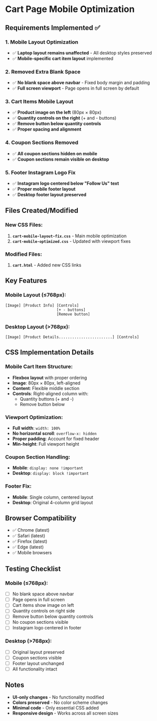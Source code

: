 # Cart Page Mobile Optimization

## Requirements Implemented ✅

### 1. **Mobile Layout Optimization**
- ✅ **Laptop layout remains unaffected** - All desktop styles preserved
- ✅ **Mobile-specific cart item layout** implemented

### 2. **Removed Extra Blank Space**
- ✅ **No blank space above navbar** - Fixed body margin and padding
- ✅ **Full screen viewport** - Page opens in full screen by default

### 3. **Cart Items Mobile Layout**
- ✅ **Product image on the left** (80px × 80px)
- ✅ **Quantity controls on the right** (+ and - buttons)
- ✅ **Remove button below quantity controls**
- ✅ **Proper spacing and alignment**

### 4. **Coupon Sections Removed**
- ✅ **All coupon sections hidden on mobile**
- ✅ **Coupon sections remain visible on desktop**

### 5. **Footer Instagram Logo Fix**
- ✅ **Instagram logo centered below "Follow Us" text**
- ✅ **Proper mobile footer layout**
- ✅ **Desktop footer layout preserved**

## Files Created/Modified

### New CSS Files:
1. **`cart-mobile-layout-fix.css`** - Main mobile optimization
2. **`cart-mobile-optimized.css`** - Updated with viewport fixes

### Modified Files:
1. **`cart.html`** - Added new CSS links

## Key Features

### Mobile Layout (≤768px):
```
[Image] [Product Info] [Controls]
                       [+ - buttons]
                       [Remove button]
```

### Desktop Layout (>768px):
```
[Image] [Product Details........................] [Controls]
```

## CSS Implementation Details

### Mobile Cart Item Structure:
- **Flexbox layout** with proper ordering
- **Image**: 80px × 80px, left-aligned
- **Content**: Flexible middle section
- **Controls**: Right-aligned column with:
  - Quantity buttons (+ and -)
  - Remove button below

### Viewport Optimization:
- **Full width**: `width: 100%`
- **No horizontal scroll**: `overflow-x: hidden`
- **Proper padding**: Account for fixed header
- **Min-height**: Full viewport height

### Coupon Section Handling:
- **Mobile**: `display: none !important`
- **Desktop**: `display: block !important`

### Footer Fix:
- **Mobile**: Single column, centered layout
- **Desktop**: Original 4-column grid layout

## Browser Compatibility
- ✅ Chrome (latest)
- ✅ Safari (latest)
- ✅ Firefox (latest)
- ✅ Edge (latest)
- ✅ Mobile browsers

## Testing Checklist

### Mobile (≤768px):
- [ ] No blank space above navbar
- [ ] Page opens in full screen
- [ ] Cart items show image on left
- [ ] Quantity controls on right side
- [ ] Remove button below quantity controls
- [ ] No coupon sections visible
- [ ] Instagram logo centered in footer

### Desktop (>768px):
- [ ] Original layout preserved
- [ ] Coupon sections visible
- [ ] Footer layout unchanged
- [ ] All functionality intact

## Notes
- **UI-only changes** - No functionality modified
- **Colors preserved** - No color scheme changes
- **Minimal code** - Only essential CSS added
- **Responsive design** - Works across all screen sizes